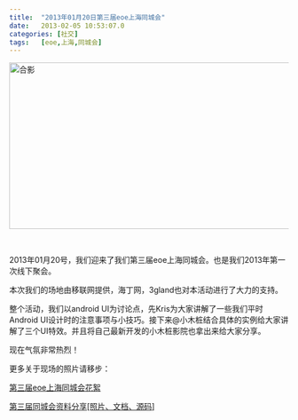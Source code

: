 ```yaml
---
title:	"2013年01月20日第三届eoe上海同城会"
date:	2013-02-05 10:53:07.0
categories:	[社交]
tags:	[eoe,上海,同城会]
---
```


<a href="http://www.krislq.com/wp-content/uploads/2013/02/IMG_4491.jpg"><img class="alignnone size-full wp-image-592" alt="合影" src="http://www.krislq.com/wp-content/uploads/2013/02/IMG_4491.jpg" width="700" height="300" /></a>

&nbsp;

2013年01月20号，我们迎来了我们第三届eoe上海同城会。也是我们2013年第一次线下聚会。

本次我们的场地由移联网提供，海丁网，3gland也对本活动进行了大力的支持。

<!--more-->

整个活动，我们以android UI为讨论点，先Kris为大家讲解了一些我们平时Android UI设计时的注意事项与小技巧。接下来@小木桩结合具体的实例给大家讲解了三个UI特效。并且将自己最新开发的小木桩影院也拿出来给大家分享。

现在气氛非常热烈！

更多关于现场的照片请移步：

<a id="thread_subject" href="http://www.eoeandroid.com/thread-250038-1-1.html">第三届eoe上海同城会花絮</a>

<a id="thread_subject" href="http://www.eoeandroid.com/thread-249786-1-1.html">第三届同城会资料分享[照片、文档、源码]</a>

&nbsp;
